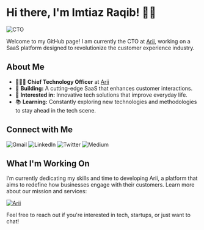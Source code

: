 # Hi there, I'm Imtiaz Raqib! 👋🏽

![CTO](https://img.shields.io/badge/Chief%20Technology%20Officer-Arii-blue?style=flat-square)

Welcome to my GitHub page! I am currently the CTO at [Arii](https://helloarii.com), working on a SaaS platform designed to revolutionize the customer experience industry.

## About Me

- 🧑🏽‍💻 **Chief Technology Officer** at [Arii](https://helloarii.com)
- 🌱 **Building:** A cutting-edge SaaS that enhances customer interactions.
- 👀 **Interested in:** Innovative tech solutions that improve everyday life.
- 📚 **Learning:** Constantly exploring new technologies and methodologies to stay ahead in the tech scene.

## Connect with Me

![Gmail](https://img.shields.io/badge/-imtiaz@raqib.tech-D14836?style=flat-square&logo=gmail&logoColor=white&link=mailto:imtiaz@raqib.tech)
![LinkedIn](https://img.shields.io/badge/-LinkedIn-0077B5?style=flat-square&logo=linkedin&logoColor=white&link=https://www.linkedin.com/in/imtiazraqib/)
![Twitter](https://img.shields.io/badge/-Twitter-1DA1F2?style=flat-square&logo=twitter&logoColor=white&link=https://twitter.com/imtiazraqib)
![Medium](https://img.shields.io/badge/-Medium-black?style=flat-square&logo=medium&logoColor=white&link=https://medium.com/@imtiazraqib)

## What I'm Working On

I’m currently dedicating my skills and time to developing Arii, a platform that aims to redefine how businesses engage with their customers. Learn more about our mission and services:

[![Arii](https://img.shields.io/badge/Visit-Arii-ff69b4?style=flat-square)](https://helloarii.com)

Feel free to reach out if you're interested in tech, startups, or just want to chat!
